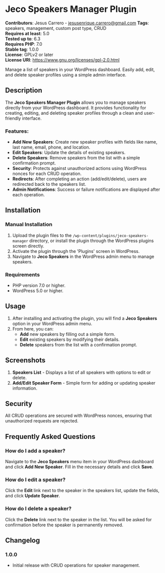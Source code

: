 # Jeco Speakers Manager Plugin

**Contributors**: Jesus Carrero - jesusenrique.carrero@gmail.com 
**Tags**: speakers, management, custom post type, CRUD  
**Requires at least**: 5.0  
**Tested up to**: 6.3  
**Requires PHP**: 7.0  
**Stable tag**: 1.0.0  
**License**: GPLv2 or later  
**License URI**: https://www.gnu.org/licenses/gpl-2.0.html  

Manage a list of speakers in your WordPress dashboard. Easily add, edit, and delete speaker profiles using a simple admin interface.

## Description

The **Jeco Speakers Manager Plugin** allows you to manage speakers directly from your WordPress dashboard. It provides functionality for creating, editing, and deleting speaker profiles through a clean and user-friendly interface.

### Features:

- **Add New Speakers**: Create new speaker profiles with fields like name, last name, email, phone, and location.
- **Edit Speakers**: Update the details of existing speakers.
- **Delete Speakers**: Remove speakers from the list with a simple confirmation prompt.
- **Security**: Protects against unauthorized actions using WordPress nonces for each CRUD operation.
- **Redirects**: After completing an action (add/edit/delete), users are redirected back to the speakers list.
- **Admin Notifications**: Success or failure notifications are displayed after each operation.

## Installation

### Manual Installation

1. Upload the plugin files to the `/wp-content/plugins/jeco-speakers-manager` directory, or install the plugin through the WordPress plugins screen directly.
2. Activate the plugin through the 'Plugins' screen in WordPress.
3. Navigate to **Jeco Speakers** in the WordPress admin menu to manage speakers.

### Requirements

- PHP version 7.0 or higher.
- WordPress 5.0 or higher.

## Usage

1. After installing and activating the plugin, you will find a **Jeco Speakers** option in your WordPress admin menu.
2. From here, you can:
   - **Add** new speakers by filling out a simple form.
   - **Edit** existing speakers by modifying their details.
   - **Delete** speakers from the list with a confirmation prompt.

## Screenshots

1. **Speakers List** - Displays a list of all speakers with options to edit or delete.
2. **Add/Edit Speaker Form** - Simple form for adding or updating speaker information.

## Security

All CRUD operations are secured with WordPress nonces, ensuring that unauthorized requests are rejected.

## Frequently Asked Questions

### How do I add a speaker?

Navigate to the **Jeco Speakers** menu item in your WordPress dashboard and click **Add New Speaker**. Fill in the necessary details and click **Save**.

### How do I edit a speaker?

Click the **Edit** link next to the speaker in the speakers list, update the fields, and click **Update Speaker**.

### How do I delete a speaker?

Click the **Delete** link next to the speaker in the list. You will be asked for confirmation before the speaker is permanently removed.

## Changelog

### 1.0.0
- Initial release with CRUD operations for speaker management.